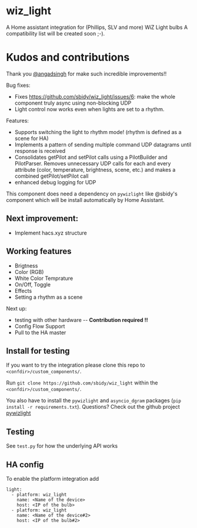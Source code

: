 # wiz_light
A Home assistant integration for (Phillips, SLV and more) WiZ Light bulbs
A compatibility list will be created soon ;-).

# Kudos and contributions
Thank you [@angadsingh](https://github.com/angadsingh) for make such incredible improvements!!

Bug fixes:
 - Fixes https://github.com/sbidy/wiz_light/issues/6: make the whole component truly async using non-blocking UDP
 - Light control now works even when lights are set to a rhythm.

Features:
 - Supports switching the light to rhythm mode! (rhythm is defined as a scene for HA)
 - Implements a pattern of sending multiple command UDP datagrams until response is received
 - Consolidates getPilot and setPilot calls using a PilotBuilder and PilotParser. Removes unnecessary UDP calls for each and every attribute (color, temperature, brightness, scene, etc.) and makes a combined getPilot/setPilot call
 - enhanced debug logging for UDP

This component does need a dependency on `pywizlight` like @sbidy's component which will be install automatically by Home Assistant.

## Next improvement:
- Implement hacs.xyz structure

## Working features 
 - Brigtness
 - Color (RGB)
 - White Color Temprature
 - On/Off, Toggle
 - Effects
 - Setting a rhythm as a scene

 Next up:
  - testing with other hardware -- **Contribution required !!**
  - Config Flow Support
  - Pull to the HA master

## Install for testing 
If you want to try the integration please clone this repo to `<confdir>/custom_components/`.

Run `git clone https://github.com/sbidy/wiz_light` within the `<confdir>/custom_components/`.

You also have to install the `pywizlight` and `asyncio_dgram` packages (`pip install -r requirements.txt`). Questions? Check out the github project [pywizlight](https://github.com/sbidy/pywizlight)

## Testing
See `test.py` for how the underlying API works

## HA config
To enable the platform integration add 
```
light:
  - platform: wiz_light
    name: <Name of the device>
    host: <IP of the bulb>
  - platform: wiz_light
    name: <Name of the device#2>
    host: <IP of the bulb#2>
```
